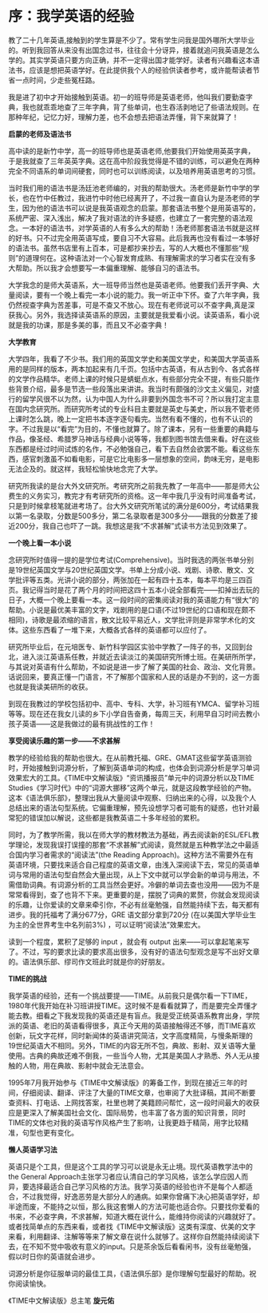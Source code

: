 # 序：我学英语的经验

教了二十几年英语,接触到的学生算是不少了。常有学生问我是国外哪所大学毕业的。听到我回答从来没有出国念过书，往往会十分讶异，接着就追问我英语是怎么学的。其实学英语只要方向正确，并不一定得出国才能学好。读者有兴趣看这本语法书，应该是想把英语学好。在此提供我个人的经验供读者参考，或许能帮读者节省一点时间，少走些冤枉路。  

我是进了初中才开始接触到英语。初一的班导师是英语老师，他叫我们要勤查字典，我也就乖乖地查了三年字典，背了些单词，也生吞活剥地记了些语法规则。在那种年纪，记忆力好，理解力差，也不会想去把语法弄懂，背下来就算了！  

**启蒙的老师及语法书**  

高中读的是新竹中学，高一的班导师也是英语老师,他要我们开始使用英英字典，于是我就查了三年英英字典。这在高中阶段我觉得是不错的训练，可以避免在两种完全不同语系的单词间硬套，同时也可以训练阅读，以及培养用英语思考的习惯。

当时我们用的语法书是汤廷池老师编的，对我的帮助很大。汤老师是新竹中学的学长，也在竹中任教过，我进竹中时他已经离开了，不过我一直自认为是汤老师的学生，因为他的语法书可以说是我英语观念的启蒙。那套语法书整个是用英语写的，系统严密、深入浅出，解决了我对语法的许多疑惑，也建立了一套完整的语法观念。一本好的语法书，对学英语的人有多么大的帮助！汤老师那套语法书就是这样的好书。只不过完全用英语写成，要自习不大容易。此后我再也没有看过一本够好的语法书。虽然书店里有上百本，可是都抄来抄去，写的人大概也不懂那些“规则”的道理何在。这种语法对一个心智发育成熟、有理解需求的学习者实在没有多大帮助。所以我才会想要写一本偏重理解、能够自习的语法书。

大学我念的是师大英语系，大一班导师当然也是英语老师。他要我们丢开字典、大量阅读，要有一个晚上看完一本小说的能力。我一听正中下怀。查了六年字典，我仍然视查字典为苦差事，可是不查又不放心。现在有老师说可以不查字典,真是深获我心。另外，我选择读英语系的原因，主要就是我爱看小说。读英语系，看小说就是我的功课，那是多美的事，而且又不必查字典！

**大学教育**

大学四年，我看了不少书。我们用的英国文学史和美国文学史，和美国大学英语系用的是同样的版本，两本加起来有几千页。包括中古英语，有从古到今、各式各样的文学作品精华。老师上课的时候只是蜻蜓点水，有些部分完全不提，有些只能作些背景介绍，最多是节选一些段落出来讲讲。我当时有颇强的沙文主义偏见，对盛行的留学风很不以为然，认为中国人为什么非要到外国念书不可？所以我打定主意在国内念研究所。而研究所考试的专业科目主要就是英史与美史，所以我不管老师上课时怎么跳，晚上一定把书本逐字逐句看完。当然有看不懂的，也有不认识的字。不过我是以“看完”为目的，不懂也就算了。除了课本，另有一些重要的典籍与作品，像圣经、希腊罗马神话与经典小说等等，我都到图书馆去借来看。好在这些东西都是经过时间试炼的名作，不必勉强自己，看下去自然会欲罢不能。看这些东西，感官刺激虽不如看电影，可是它比电影多一层想象的空间，韵味无穷，是电影无法企及的。就这样，我轻松愉快地念完了大学。

研究所我读的是台大外文研究所。考研究所之前我先教了一年高中——那是师大公费生的义务实习，教完才有考研究所的资格。这一年中我几乎没有时间准备考试，只是到时候拿枝笔就进考场了。台大外文研究所笔试的满分是600分，考试结果我以第一名录取，分数是500多分，第二名录取者是300多分——跟我的分数差了接近200分，我自己也吓了一跳。我想这是我“不求甚解”式读书方法见到效果了。

**一个晚上看一本小说**

念研究所时值得一提的是学位考试(Comprehensive)。当时我选的两张书单分别是19世纪英国文学与20世纪英国文学。书单上分成小说、戏剧、诗歌、散文、文学批评等五类。光讲小说的部分，两张加在一起有四十五本，每本平均是三四百页。我记得当时是花了两个月的时间把这四十五本小说全部看完——扣掉出去玩的日子，大概一个晚上要看一本。这一段时间的密集阅读对我的英语能力有“很大”的帮助。小说是最优美丰富的文字，戏剧用的是口语(不过19世纪的口语和现在颇不相同)，诗歌是最浓缩的语言，散文比较平易近人，文学批评则是非常学术化的文体。这些东西看了一堆下来，大概各式各样的英语都可以应付了。

研究所毕业后，在元培医专、新竹科学园区实验中学教了一阵子的书，又回到台北，进入淡江英语系任教，并就近去读淡江的美国研究所博士班。在美研所所学，与其说对英语有什么帮助，不如说是进一步了解了美国的社会、政治、文化背景。话说回来，要真正懂一门语言，不了解那个国家和人民的话是办不到的，这一方面也就是我读美研所的收获。

到现在我教过的学校包括初中、高中、专科、大学，补习班有YMCA、留学补习班等等。现在还在我女儿读的乡下小学自告奋勇，每周三天，利用早自习时间去教小孩子英语——这是我做过的最有挑战性的工作！

**享受阅读乐趣的第一步——不求甚解**

教学的经验给我的帮助也很大。在从前教托福、GRE、GMAT这些留学英语测验时，开始接触到词源分析，了解到英语单词的构成，也体会到词源分析是学习单词效果宏大的工具。《TIME中文解读版》“资讯播报员”单元中的词源分析以及TIME Studies《学习时代》中的“词源大挪移”这两个单元，就是这段教学经验的产物。这本《语法俱乐部》，整理出我从大量阅读中观察、归纳出来的心得，以及我个人总结出来的语法句型系统。它偏重理解，预先设想学习者可能有的疑惑，也针对最常犯的错误加以解说，这些都是我教英语二十多年经验的累积。

同时，为了教学所需，我以在师大学的教材教法为基础，再去阅读新的ESL/EFL教学理论，发现我误打误撞的那套“不求甚解”式阅读，竟然就是五种教学法之中最适合国内学习者需求的“阅读法”(the Reading Approach)。这种方法不需要外在有英语环境，只要找来适合自己程度的英语文章，由浅入深阅读下去，常见的英语单词与常用的语法句型自然会大量出现，从上下文中就可以学会新的单词与用法，不需借助词典。有词源分析的工具当然会更好。冷僻的单词去查也没用——因为不是常常看得到，查了也背不下来。更重要的是，摆脱了词典的累赘，你就会发现阅读的乐趣，让你爱读的文章来牵引你，不必有丝毫勉强，自然能持续下去，每天都有进步。我的托福考了满分677分，GRE 语文部分拿到720分 (在以美国大学毕业生为主的全世界考生中名列前3%) ，可以证明“阅读法”效果宏大。

读到一个程度，累积了足够的 input ，就会有 output 出来——可以拿起笔来写了。不过，写的要求比读的要求高出很多，没有好的语法句型观念是写不出好文章的。语法俱乐部、缪司作文班此时就是你的好朋友。

**TIME的挑战**

我学英语的经验，还有一个挑战要提——TIME。从前我只是偶尔看一下TIME，1980年代我开始在补习班讲授TIME。这时候不是看看就算了，而是要完全弄懂才能去教。细看之下我发现我的英语还是有盲点。我是受正统英语系教育出身，学院派的英语、老旧的英语看得很多，真正今天用的英语接触得还不够，而TIME喜欢创新，玩文字花样，同时新闻体的英语讲究简洁，文字高度精简，与慢条斯理的19世纪英语大不相同。另外，TIME的内容无所不包，典故、影射、双关语等大量使用。古典的典故还难不倒我，一些当今人物，尤其是美国人才熟悉、外人无从接触的人物，用在典故、影射中就会无法意会。

1995年7月我开始参与《TIME中文解读版》的筹备工作，到现在接近三年的时间，仔细阅读、翻译、评注了大量的TIME文章，也审阅了大批译稿，其间不断要查资料、打电话、上网找答案，社里也聘了美籍顾问帮忙，这一段时间最大的收获应是更深入了解美国社会文化、国际局势，也丰富了各方面的知识背景，同时TIME的文体也对我的英语写作风格产生了影响，让我更趋于精简，用字比较精准，句型也更有变化。

**懒人英语学习法**

英语只是个工具，但是这个工具的学习可以说是永无止境。现代英语教学法中的the General Approach主张学习者应认清自己的学习风格，该怎么学应因人而异，要选择最适合自己学习风格的方法。我学习英语的经验也许不是每个人都适合，不过我觉得，好逸恶劳是大部分人的通病。如果你曾痛下决心把英语学好，却半途而废，不能持之以恒，那么我这套懒人的方法可能也适合你。只要找你爱看的书来，不必查字典，不求甚解，知道大概在说什么，能维持你阅读的兴趣就好了。或者找简单点的东西来看，或者找《TIME中文解读版》这类有深度、优美的文字来看，利用翻译、注解等等来了解文章在说什么就够了。这样你自然能持续阅读下去，在不知不觉中吸收有意义的input。只是茶余饭后看看闲书，没有丝毫勉强，假以时日你的英语就会进步。

词源分析是你征服单词的最佳工具，《语法俱乐部》是你理解句型最好的帮助。祝你阅读愉快。

《TIME中文解读版》总主笔  **旋元佑**
